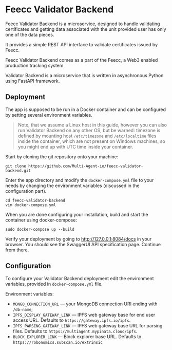 # Feecc Validator Backend

Feecc Validator Backend is a microservice, designed to handle validating certificates and getting data associated with
the unit provided user has only one of the data pieces.

It provides a simple REST API interface to validate certificates issued by Feecc.

Feecc Validator Backend comes as a part of the Feecc, a Web3 enabled production tracking system.

Validator Backend is a microservice that is written in asynchronous Python using FastAPI framework.

## Deployment

The app is supposed to be run in a Docker container and can be configured by setting several environment variables.

> Note, that we assume a Linux host in this guide, however you can also run Validator Backend on any other OS, but be warned: timezone is defined by mounting host `/etc/timezone` and `/etc/localtime` files inside the container, which are not present on Windows machines, so you might end up with UTC time inside your container.

Start by cloning the git repository onto your machine:
```
git clone https://github.com/Multi-Agent-io/feecc-validator-backend.git
```

Enter the app directory and modify the `docker-compose.yml` file to your needs by changing the environment variables (discussed in the configuration part).

```
cd feecc-validator-backend
vim docker-compose.yml
```

When you are done configuring your installation, build and start the container using docker-compose:
```
sudo docker-compose up --build
```

Verify your deployment by going to http://127.0.0.1:8084/docs in your browser. You should see the SwaggerUI API specification page. Continue from there.

## Configuration

To configure your Validator Backend deployment edit the environment variables, provided in `docker-compose.yml` file.

Environment variables:

- `MONGO_CONNECTION_URL` — your MongoDB connection URI ending with `/db-name`;
- `IPFS_DISPLAY_GATEWAY_LINK` — IPFS web gateway base for end user access URL. Defaults
  to `https://gateway.ipfs.io/ipfs`.
- `IPFS_PARSING_GATEWAY_LINK` — IPFS web gateway base URL for parsing files. Defaults
  to `https://multiagent.mypinata.cloud/ipfs`.
- `BLOCK_EXPLORER_LINK` — Block explorer base URL. Defaults to `https://robonomics.subscan.io/extrinsic`
